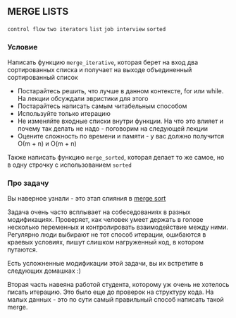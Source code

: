 ## MERGE LISTS

`control flow` `two iterators` `list` `job interview` `sorted`

### Условие

Написать функцию `merge_iterative`, которая берет на вход два сортированных списка и получает на выходе объединенный сортированный список

* Постарайтесь решить, что лучше в данном контексте, for или while. На лекции обсуждали эвристики для этого
* Постарайтесь написать самым читабельным способом
* Используйте только итерацию
* Не изменяйте входные списки внутри функции. На что это влияет и почему так делать не надо - поговорим на следующей лекции
* Оцените сложность по времени и памяти  - у вас должно получится О(m + n) и O(m + n)

Также написать функцию `merge_sorted`, которая делает то же самое, но в одну строчку с использованием `sorted`

### Про задачу

Вы наверное узнали - это этап слияния в [merge sort](https://en.wikipedia.org/wiki/Merge_sort)

Задача очень часто всплывает на собеседованиях в разных модификациях. 
Проверяет, как человек умеет держать в голове несколько переменных и контролировать взаимодействие между ними.
Регулярно люди выбирают не тот способ итерации, ошибаются в краевых условиях, 
пишут слишком нагруженный код, в котором путаются.

Есть усложненные модификации этой задачи, вы их встретите в следующих домашках :)

Вторая часть навеяна работой студента, которому уж очень не хотелось писать итерацию. 
Это было еще до проверок на структуру кода. На малых данных - это по сути самый правильный способ написать такой merge.
